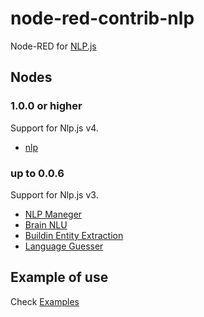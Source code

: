 # node-red-contrib-nlp

Node-RED for [NLP.js](https://github.com/axa-group/nlp.js)

## Nodes

### 1.0.0 or higher

Support for Nlp.js v4.

- [nlp](https://github.com/axa-group/nlp.js/blob/master/docs/v4/quickstart.md)

### up to 0.0.6

Support for Nlp.js v3.

-   [NLP Maneger](https://github.com/axa-group/nlp.js/blob/master/docs/nlp-manager.md)
-   [Brain NLU](https://github.com/axa-group/nlp.js/blob/master/docs/brain-nlu.md)
-   [Buildin Entity Extraction](https://github.com/axa-group/nlp.js/blob/master/docs/builtin-entity-extraction.md)
-   [Language Guesser](https://github.com/axa-group/nlp.js/blob/master/docs/language-guesser.md)

## Example of use

Check [Examples](https://github.com/okhiroyuki/node-red-contrib-nlp/tree/master/examples)
